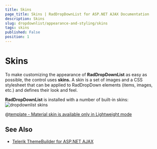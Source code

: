 ```yaml
---
title: Skins
page_title: Skins | RadDropDownList for ASP.NET AJAX Documentation
description: Skins
slug: dropdownlist/appearance-and-styling/skins
tags: skins
published: False
position: 1
---
```


# Skins



To make customizing the appearance of **RadDropDownList** as easy as possible, the control uses **skins.** A skin is a set of images and a CSS stylesheet that can be applied to RadDropDown elements (items, images, etc.) and defines their look and feel.

**RadDropDownList** is installed with a number of built-in skins:![dropdownlist skins](images/dropdownlist-skins.png) 


 @[template - Material skin is available only in Lightweight mode](/_templates/common/skins-notes.md#material-only-in-lightweight) 



## See Also

 * [Telerik ThemeBuilder for ASP.NET AJAX](http://themebuilder.telerik.com/)



